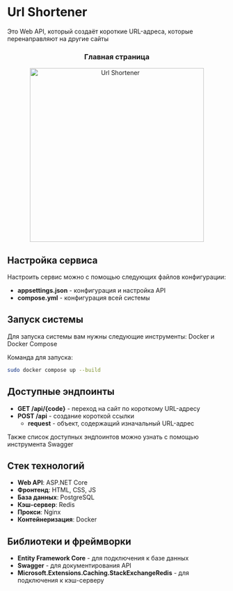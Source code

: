 # Url Shortener
Это Web API, который создаёт короткие URL-адреса, которые перенаправляют на другие сайты

<h3 align="center">Главная страница</h3>
<p align="center">
<img src="https://i.imgur.com/lfr5PoR.jpeg" alt="Url Shortener" height="400" style="align:center;"/>
</p>

## Настройка сервиса
Настроить сервис можно с помощью следующих файлов конфигурации:
* **appsettings.json** - конфигурация и настройка API
* **compose.yml** - конфигурация всей системы

## Запуск системы
Для запуска системы вам нужны следующие инструменты: Docker и Docker Compose  

Команда для запуска:
```bash
sudo docker compose up --build
```

## Доступные эндпоинты
* **GET /api/{code}** - переход на сайт по короткому URL-адресу
* **POST /api** - создание короткой ссылки
  - **request** - объект, содержащий изначальный URL-адрес

Также список доступных эндпоинтов можно узнать с помощью инструмента Swagger

## Стек технологий
* **Web API**: ASP.NET Core  
* **Фронтенд**: HTML, CSS, JS  
* **База данных**: PostgreSQL  
* **Кэш-сервер**: Redis  
* **Прокси**: Nginx  
* **Контейнеризация**: Docker

## Библиотеки и фреймворки
* **Entity Framework Core** - для подключения к базе данных
* **Swagger** - для документирования API
* **Microsoft.Extensions.Caching.StackExchangeRedis** - для подключения к кэш-серверу

